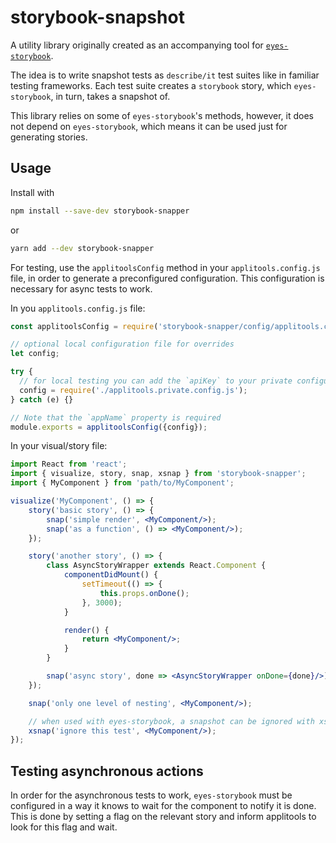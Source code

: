# storybook-snapshot

A utility library originally created as an accompanying tool for [`eyes-storybook`](https://github.com/applitools/eyes-storybook).

The idea is to write snapshot tests as `describe/it` test suites like in familiar testing frameworks. Each test suite creates a `storybook` story, which `eyes-storybook`, in turn, takes a snapshot of.

This library relies on some of `eyes-storybook`'s methods, however, it does not depend on `eyes-storybook`, which means it can be used just for generating stories.

## Usage
Install with
```bash
npm install --save-dev storybook-snapper
```
or
```bash
yarn add --dev storybook-snapper
```

For testing, use the `applitoolsConfig` method in your `applitools.config.js` file, in order to generate a preconfigured configuration.
This configuration is necessary for async tests to work.

In you `applitools.config.js` file:
```js
const applitoolsConfig = require('storybook-snapper/config/applitools.config');

// optional local configuration file for overrides
let config;

try {
  // for local testing you can add the `apiKey` to your private configuration file
  config = require('./applitools.private.config.js');
} catch (e) {}

// Note that the `appName` property is required
module.exports = applitoolsConfig({config});
```

In your visual/story file:
```jsx harmony
import React from 'react';
import { visualize, story, snap, xsnap } from 'storybook-snapper';
import { MyComponent } from 'path/to/MyComponent';

visualize('MyComponent', () => {
    story('basic story', () => {
        snap('simple render', <MyComponent/>);
        snap('as a function', () => <MyComponent/>);
    });

    story('another story', () => {
        class AsyncStoryWrapper extends React.Component {
            componentDidMount() {
                setTimeout(() => {
                    this.props.onDone();
                }, 3000);
            }

            render() {
                return <MyComponent/>;
            }
        }

        snap('async story', done => <AsyncStoryWrapper onDone={done}/>);
    });

    snap('only one level of nesting', <MyComponent/>);

    // when used with eyes-storybook, a snapshot can be ignored with xsnap
    xsnap('ignore this test', <MyComponent/>);
});
```

## Testing asynchronous actions

In order for the asynchronous tests to work, `eyes-storybook` must be configured in a way it knows to wait for the component to notify it is done.
This is done by setting a flag on the relevant story and inform applitools to look for this flag and wait.

